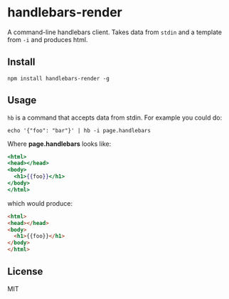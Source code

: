 # handlebars-render

A command-line handlebars client. Takes data from `stdin` and a template from `-i` and produces html.

## Install

```shell
npm install handlebars-render -g
```

## Usage

`hb` is a command that accepts data from stdin. For example you could do:

```shell
echo '{"foo": "bar"}' | hb -i page.handlebars
```

Where **page.handlebars** looks like:

```handlebars
<html>
<head></head>
<body>
  <h1>{{foo}}</h1>
</body>
</html>
```

which would produce:

```html
<html>
<head></head>
<body>
  <h1>{{foo}}</h1>
</body>
</html>
```

## License

MIT
